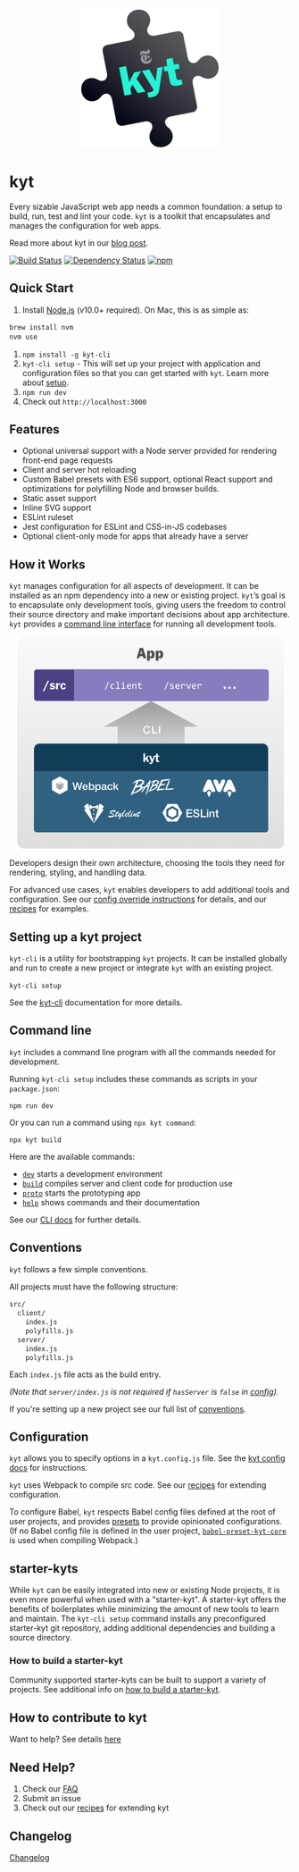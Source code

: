 <p align="center"><img src="/images/kyt-logo-large.png"></p>

# kyt

Every sizable JavaScript web app needs a common foundation: a setup to build, run, test and lint your code. `kyt` is a toolkit that encapsulates and manages the configuration for web apps.

Read more about kyt in our [blog post](http://open.blogs.nytimes.com/2016/09/13/introducing-kyt-our-web-app-configuration-toolkit/).

[![Build Status](https://travis-ci.org/nytimes/kyt.svg?branch=master)](https://travis-ci.org/nytimes/kyt) [![Dependency Status](https://david-dm.org/NYTimes/kyt.svg)](https://david-dm.org/NYTimes/kyt) [![npm](https://img.shields.io/npm/v/kyt.svg)](https://www.npmjs.com/package/kyt)

## Quick Start

1. Install [Node.js](https://nodejs.org/) (v10.0+ required). On Mac, this is as simple as:

```sh
brew install nvm
nvm use
```

1. `npm install -g kyt-cli`
1. `kyt-cli setup` - This will set up your project with application and configuration files so that you can get started with `kyt`. Learn more about [setup](/packages/kyt-cli/README.md).
1. `npm run dev`
1. Check out `http://localhost:3000`

## Features

- Optional universal support with a Node server provided for rendering front-end page requests
- Client and server hot reloading
- Custom Babel presets with ES6 support, optional React support and optimizations for polyfilling Node and browser builds.
- Static asset support
- Inline SVG support
- ESLint ruleset
- Jest configuration for ESLint and CSS-in-JS codebases
- Optional client-only mode for apps that already have a server

## How it Works

`kyt` manages configuration for all aspects of development. It can be installed as an npm dependency into a new or existing project. `kyt`’s goal is to encapsulate only development tools, giving users the freedom to control their source directory and make important decisions about app architecture. `kyt` provides a [command line interface](/docs/commands.md) for running all development tools.

<p align="center"><img src="/images/kyt-diagram.png"></p>

Developers design their own architecture, choosing the tools they need for rendering, styling, and handling data.

For advanced use cases, `kyt` enables developers to add additional tools and configuration.
See our [config override instructions](/docs/kytConfig.md#modifywebpackconfig) for details, and our [recipes](/docs/Recipes.md) for examples.

## Setting up a kyt project

`kyt-cli` is a utility for bootstrapping `kyt` projects. It can be installed globally and run to create a new project or integrate `kyt` with an existing project.

`kyt-cli setup`

See the [kyt-cli](/packages/kyt-cli/README.md) documentation for more details.

## Command line

`kyt` includes a command line program with all the commands needed for development.

Running `kyt-cli setup` includes these commands as scripts in your `package.json`:

```
npm run dev
```

Or you can run a command using `npx kyt command`:

```
npx kyt build
```

Here are the available commands:

- [`dev`](/docs/commands.md#dev) starts a development environment
- [`build`](/docs/commands.md#build) compiles server and client code for production use
- [`proto`](/docs/commands.md#proto) starts the prototyping app
- [`help`](/docs/commands.md#help) shows commands and their documentation

See our [CLI docs](/docs/commands.md) for further details.

## Conventions

`kyt` follows a few simple conventions.

All projects must have the following structure:

```
src/
  client/
    index.js
    polyfills.js
  server/
    index.js
    polyfills.js
```

Each `index.js` file acts as the build entry.

_(Note that `server/index.js` is not required if `hasServer` is `false` in [config](#configuration))._

If you're setting up a new project see our full list of [conventions](/docs/conventions.md).

## Configuration

`kyt` allows you to specify options in a `kyt.config.js` file.
See the [kyt config docs](/docs/kytConfig.md) for instructions.

`kyt` uses Webpack to compile src code.
See our [recipes](/docs/Recipes.md) for extending configuration.

To configure Babel, `kyt` respects Babel config files defined at the root of user projects, and provides [presets](/packages/babel-preset-kyt-react) to provide opinionated configurations. (If no Babel config file is defined in the user project, [`babel-preset-kyt-core`](https://www.npmjs.com/package/babel-preset-kyt-core) is used when compiling Webpack.)

## starter-kyts

While `kyt` can be easily integrated into new or existing Node projects, it is even more powerful when used with a "starter-kyt". A starter-kyt offers the benefits of boilerplates while minimizing the amount of new tools to learn and maintain. The `kyt-cli setup` command installs any preconfigured starter-kyt git repository, adding additional dependencies and building a source directory.

### How to build a starter-kyt

Community supported starter-kyts can be built to support a variety of projects.
See additional info on [how to build a starter-kyt](/docs/Starterkyts.md).

## How to contribute to kyt

Want to help? See details [here](/CONTRIBUTING.md)

## Need Help?

1. Check our [FAQ](/docs/FAQ.md)
2. Submit an issue
3. Check out our [recipes](/docs/Recipes.md) for extending kyt

## Changelog

[Changelog](/CHANGELOG.md)

